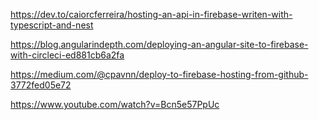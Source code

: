 https://dev.to/caiorcferreira/hosting-an-api-in-firebase-writen-with-typescript-and-nest

https://blog.angularindepth.com/deploying-an-angular-site-to-firebase-with-circleci-ed881cb6a2fa

https://medium.com/@cpavnn/deploy-to-firebase-hosting-from-github-3772fed05e72

https://www.youtube.com/watch?v=Bcn5e57PpUc